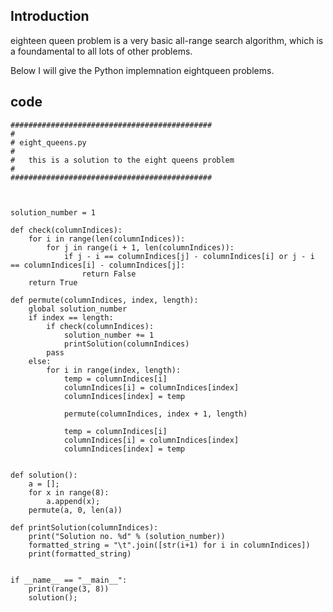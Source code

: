 ## Introduction 
eighteen queen problem is a very basic all-range search algorithm, which is a foundamental to all lots of other problems.

Below I will give the Python implemnation eightqueen problems.

## code
```
#############################################
#
# eight_queens.py
#
#   this is a solution to the eight queens problem
#
#############################################



solution_number = 1

def check(columnIndices):
	for i in range(len(columnIndices)):
		for j in range(i + 1, len(columnIndices)):
			if j - i == columnIndices[j] - columnIndices[i] or j - i == columnIndices[i] - columnIndices[j]:
				return False
	return True

def permute(columnIndices, index, length):
	global solution_number
	if index == length:
		if check(columnIndices):
			solution_number += 1
			printSolution(columnIndices)
		pass
	else:
		for i in range(index, length):
			temp = columnIndices[i]
			columnIndices[i] = columnIndices[index]
			columnIndices[index] = temp

			permute(columnIndices, index + 1, length)

			temp = columnIndices[i]
			columnIndices[i] = columnIndices[index]
			columnIndices[index] = temp


def solution():
	a = [];
	for x in range(8):
		a.append(x);
	permute(a, 0, len(a))

def printSolution(columnIndices):
	print("Solution no. %d" % (solution_number))
	formatted_string = "\t".join([str(i+1) for i in columnIndices])
	print(formatted_string)


if __name__ == "__main__":
	print(range(3, 8))
	solution();

```
